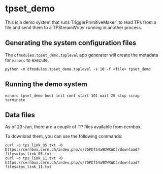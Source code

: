 # tpset_demo

This is a demo system that runs TriggerPrimitiveMaker` to read TPs
from a file and send them to a TPStreamWriter running in another process.

## Generating the system configuration files

The `dfmodules.tpset_demo.toplevel` app generator will create the metadata
for `nanorc` to execute.

```
python -m dfmodules.tpset_demo.toplevel -s 10 -f <file> tpset_demo
```

## Running the demo system

```
nanorc tpset_demo boot init conf start 101 wait 20 stop scrap terminate
```

## Data files

As of 23-Jun, there are a couple of TP files available from cernbox.

To download them, you can use the following commands:

    curl -o tps_link_05.txt -O https://cernbox.cern.ch/index.php/s/75PDf54a9DWXWOJ/download?files=tps_link_05.txt
    curl -o tps_link_11.txt -O https://cernbox.cern.ch/index.php/s/75PDf54a9DWXWOJ/download?files=tps_link_11.txt
